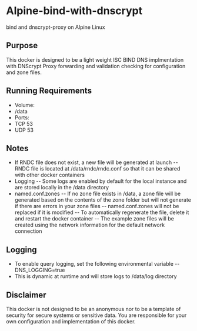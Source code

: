 # Alpine-bind-with-dnscrypt
 bind and dnscrypt-proxy on Alpine Linux

## Purpose
 This docker is designed to be a light weight ISC BIND DNS implmentation with DNScrypt Proxy forwarding and validation checking for configuration and zone files.
 
## Running Requirements
 - Volume: 
  - /data
 - Ports: 
  - TCP 53
  - UDP 53

## Notes
 - If RNDC file does not exist, a new file will be generated at launch
 -- RNDC file is located at /data/rndc/rndc.conf so that it can be shared with other docker containers
 - Logging
 -- Some logs are enabled by default for the local instance and are stored locally in the /data directory
 - named.conf.zones
 -- If no zone file exists in /data, a zone file will be generated based on the contents of the zone folder but will not generate if there are errors in your zone files
 -- named.conf.zones will not be replaced if it is modified
 -- To automatically regenerate the file, delete it and restart the docker container
 -- The example zone files will be created using the network information for the default network connection
 
## Logging
 - To enable query logging, set the following environmental variable
 -- DNS_LOGGING=true
 - This is dynamic at runtime and will store logs to /data/log directory
 
## Disclaimer
 This docker is not designed to be an anonymous nor to be a template of security for secure systems or sensitive data.  You are responsible for your own configuration and implementation of this docker.